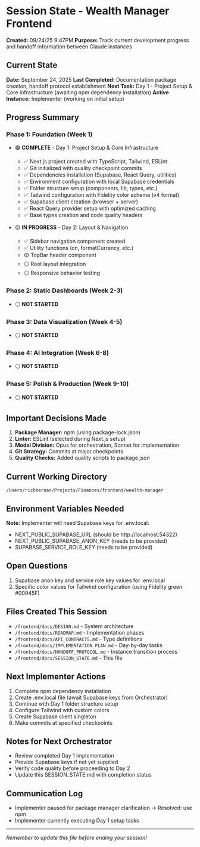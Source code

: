 # Session State - Wealth Manager Frontend

**Created:** 09/24/25 9:47PM
**Purpose:** Track current development progress and handoff information between Claude instances

## Current State
**Date:** September 24, 2025
**Last Completed:** Documentation package creation, handoff protocol establishment
**Next Task:** Day 1 - Project Setup & Core Infrastructure (awaiting npm dependency installation)
**Active Instance:** Implementer (working on initial setup)

## Progress Summary

### Phase 1: Foundation (Week 1)
- 🟢 **COMPLETE** - Day 1: Project Setup & Core Infrastructure
  - ✅ Next.js project created with TypeScript, Tailwind, ESLint
  - ✅ Git initialized with quality checkpoint commits
  - ✅ Dependencies installation (Supabase, React Query, utilities)
  - ✅ Environment configuration with local Supabase credentials
  - ✅ Folder structure setup (components, lib, types, etc.)
  - ✅ Tailwind configuration with Fidelity color scheme (v4 format)
  - ✅ Supabase client creation (browser + server)
  - ✅ React Query provider setup with optimized caching
  - ✅ Base types creation and code quality headers

- 🟡 **IN PROGRESS** - Day 2: Layout & Navigation
  - ✅ Sidebar navigation component created
  - ✅ Utility functions (cn, formatCurrency, etc.)
  - 🟡 TopBar header component
  - ⚪ Root layout integration
  - ⚪ Responsive behavior testing

### Phase 2: Static Dashboards (Week 2-3)
- ⚪ **NOT STARTED**

### Phase 3: Data Visualization (Week 4-5)
- ⚪ **NOT STARTED**

### Phase 4: AI Integration (Week 6-8)
- ⚪ **NOT STARTED**

### Phase 5: Polish & Production (Week 9-10)
- ⚪ **NOT STARTED**

## Important Decisions Made
1. **Package Manager:** npm (using package-lock.json)
2. **Linter:** ESLint (selected during Next.js setup)
3. **Model Division:** Opus for orchestration, Sonnet for implementation
4. **Git Strategy:** Commits at major checkpoints
5. **Quality Checks:** Added quality scripts to package.json

## Current Working Directory
```
/Users/richkernan/Projects/Finances/frontend/wealth-manager
```

## Environment Variables Needed
**Note:** Implementer will need Supabase keys for .env.local:
- NEXT_PUBLIC_SUPABASE_URL (should be http://localhost:54322)
- NEXT_PUBLIC_SUPABASE_ANON_KEY (needs to be provided)
- SUPABASE_SERVICE_ROLE_KEY (needs to be provided)

## Open Questions
1. Supabase anon key and service role key values for .env.local
2. Specific color values for Tailwind configuration (using Fidelity green #00945F)

## Files Created This Session
- `/frontend/docs/DESIGN.md` - System architecture
- `/frontend/docs/ROADMAP.md` - Implementation phases
- `/frontend/docs/API_CONTRACTS.md` - Type definitions
- `/frontend/docs/IMPLEMENTATION_PLAN.md` - Day-by-day tasks
- `/frontend/docs/HANDOFF_PROTOCOL.md` - Instance transition process
- `/frontend/docs/SESSION_STATE.md` - This file

## Next Implementer Actions
1. Complete npm dependency installation
2. Create .env.local file (await Supabase keys from Orchestrator)
3. Continue with Day 1 folder structure setup
4. Configure Tailwind with custom colors
5. Create Supabase client singleton
6. Make commits at specified checkpoints

## Notes for Next Orchestrator
- Review completed Day 1 implementation
- Provide Supabase keys if not yet supplied
- Verify code quality before proceeding to Day 2
- Update this SESSION_STATE.md with completion status

## Communication Log
- Implementer paused for package manager clarification → Resolved: use npm
- Implementer currently executing Day 1 setup tasks

---

*Remember to update this file before ending your session!*